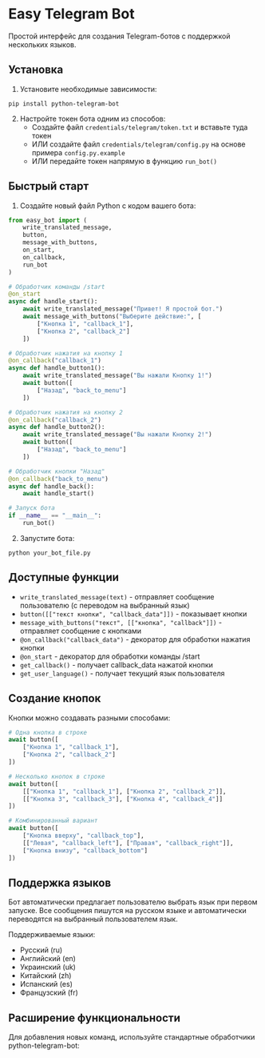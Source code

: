 # Easy Telegram Bot

Простой интерфейс для создания Telegram-ботов с поддержкой нескольких языков.

## Установка

1. Установите необходимые зависимости:
```
pip install python-telegram-bot
```

2. Настройте токен бота одним из способов:
   - Создайте файл `credentials/telegram/token.txt` и вставьте туда токен
   - ИЛИ создайте файл `credentials/telegram/config.py` на основе примера `config.py.example`
   - ИЛИ передайте токен напрямую в функцию `run_bot()`

## Быстрый старт

1. Создайте новый файл Python с кодом вашего бота:

```python
from easy_bot import (
    write_translated_message, 
    button, 
    message_with_buttons, 
    on_start, 
    on_callback, 
    run_bot
)

# Обработчик команды /start
@on_start
async def handle_start():
    await write_translated_message("Привет! Я простой бот.")
    await message_with_buttons("Выберите действие:", [
        ["Кнопка 1", "callback_1"],
        ["Кнопка 2", "callback_2"]
    ])

# Обработчик нажатия на кнопку 1
@on_callback("callback_1")
async def handle_button1():
    await write_translated_message("Вы нажали Кнопку 1!")
    await button([
        ["Назад", "back_to_menu"]
    ])

# Обработчик нажатия на кнопку 2
@on_callback("callback_2")
async def handle_button2():
    await write_translated_message("Вы нажали Кнопку 2!")
    await button([
        ["Назад", "back_to_menu"]
    ])

# Обработчик кнопки "Назад"
@on_callback("back_to_menu")
async def handle_back():
    await handle_start()

# Запуск бота
if __name__ == "__main__":
    run_bot()
```

2. Запустите бота:
```
python your_bot_file.py
```

## Доступные функции

- `write_translated_message(text)` - отправляет сообщение пользователю (с переводом на выбранный язык)
- `button([["текст кнопки", "callback_data"]])` - показывает кнопки
- `message_with_buttons("текст", [["кнопка", "callback"]])` - отправляет сообщение с кнопками
- `@on_callback("callback_data")` - декоратор для обработки нажатия кнопки
- `@on_start` - декоратор для обработки команды /start
- `get_callback()` - получает callback_data нажатой кнопки
- `get_user_language()` - получает текущий язык пользователя

## Создание кнопок

Кнопки можно создавать разными способами:

```python
# Одна кнопка в строке
await button([
    ["Кнопка 1", "callback_1"],
    ["Кнопка 2", "callback_2"]
])

# Несколько кнопок в строке
await button([
    [["Кнопка 1", "callback_1"], ["Кнопка 2", "callback_2"]],
    [["Кнопка 3", "callback_3"], ["Кнопка 4", "callback_4"]]
])

# Комбинированный вариант
await button([
    ["Кнопка вверху", "callback_top"],
    [["Левая", "callback_left"], ["Правая", "callback_right"]],
    ["Кнопка внизу", "callback_bottom"]
])
```

## Поддержка языков

Бот автоматически предлагает пользователю выбрать язык при первом запуске. Все сообщения пишутся на русском языке и автоматически переводятся на выбранный пользователем язык.

Поддерживаемые языки:
- Русский (ru)
- Английский (en)
- Украинский (uk)
- Китайский (zh)
- Испанский (es)
- Французский (fr)

## Расширение функциональности

Для добавления новых команд, используйте стандартные обработчики python-telegram-bot: 
